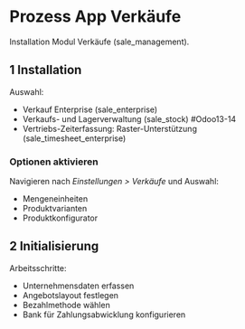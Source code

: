 # Prozess App Verkäufe
Installation Modul Verkäufe (sale_management).

## 1 Installation
Auswahl:
* Verkauf Enterprise (sale_enterprise)
* Verkaufs- und Lagerverwaltung (sale_stock) #Odoo13-14 
* Vertriebs-Zeiterfassung: Raster-Unterstützung (sale_timesheet_enterprise)

### Optionen aktivieren
Navigieren nach *Einstellungen > Verkäufe* und Auswahl:
* Mengeneinheiten
* Produktvarianten
* Produktkonfigurator

## 2 Initialisierung
Arbeitsschritte:
* Unternehmensdaten erfassen
* Angebotslayout festlegen
* Bezahlmethode wählen
* Bank für Zahlungsabwicklung konfigurieren